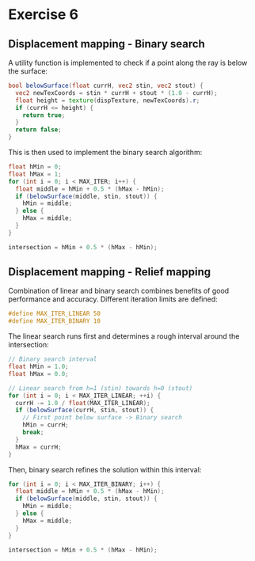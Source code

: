 # Exercise 6
## Displacement mapping - Binary search

A utility function is implemented to check if a point along the ray is below the surface:
```glsl
bool belowSurface(float currH, vec2 stin, vec2 stout) {
  vec2 newTexCoords = stin * currH + stout * (1.0 - currH);
  float height = texture(dispTexture, newTexCoords).r;
  if (currH <= height) {
    return true;
  }
  return false;
}
```

This is then used to implement the binary search algorithm:
```glsl
float hMin = 0;
float hMax = 1;
for (int i = 0; i < MAX_ITER; i++) {
  float middle = hMin + 0.5 * (hMax - hMin);
  if (belowSurface(middle, stin, stout)) { 
    hMin = middle;
  } else {
    hMax = middle;
  }
}

intersection = hMin + 0.5 * (hMax - hMin);
```

## Displacement mapping - Relief mapping

Combination of linear and binary search combines benefits of good performance and accuracy.
Different iteration limits are defined:

```glsl
#define MAX_ITER_LINEAR 50
#define MAX_ITER_BINARY 10
```

The linear search runs first and determines a rough interval around the intersection:

```glsl
// Binary search interval
float hMin = 1.0;
float hMax = 0.0;

// Linear search from h=1 (stin) towards h=0 (stout)
for (int i = 0; i < MAX_ITER_LINEAR; ++i) {
  currH -= 1.0 / float(MAX_ITER_LINEAR);
  if (belowSurface(currH, stin, stout)) {
    // First point below surface -> Binary search
    hMin = currH;
    break;
  }
  hMax = currH;
}
```

Then, binary search refines the solution within this interval:

```glsl
for (int i = 0; i < MAX_ITER_BINARY; i++) {
  float middle = hMin + 0.5 * (hMax - hMin);
  if (belowSurface(middle, stin, stout)) {
    hMin = middle;
  } else {
    hMax = middle;
  }
}

intersection = hMin + 0.5 * (hMax - hMin);
```
